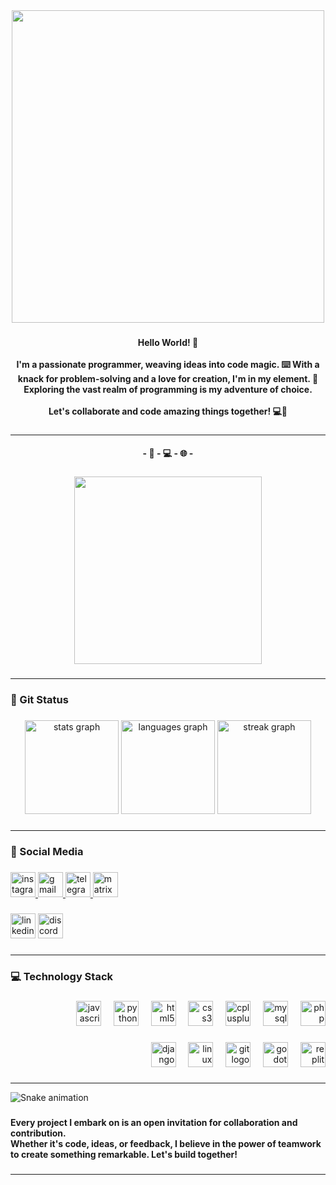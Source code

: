 <div align="center">
  <img height="500" src="https://i.ibb.co/jfr8tXT/Add-Text-08-28-09-40-07.jpg"  />
</div>

###

<h4 align="center">Hello World! 👋 <br><br>I'm a passionate programmer, weaving ideas into code magic. ⌨️ With a knack for problem-solving and a love for creation, I'm in my element. 🚀 Exploring the vast realm of programming is my adventure of choice. <br><br>Let's collaborate and code amazing things together! 💻🌟</h4>

###
---
<h4 align="center">-  🔧   -   💻   -   🌐    -</h4>

###

<div align="center">
  <img height="300" src="https://i.ibb.co/HXKyhVd/terminal-1.gif"  />
</div>

###
---
<h3 align="left">💬 Git Status</h3>

###

<div align="center">
  <img src="https://github-readme-stats.vercel.app/api?username=AlphaDarkmoon&hide_title=false&hide_rank=false&show_icons=true&include_all_commits=true&count_private=true&disable_animations=false&theme=aura&locale=en&hide_border=false&order=1&custom_title=Status:" height="150" alt="stats graph"  />
  <img src="https://github-readme-stats.vercel.app/api/top-langs?username=AlphaDarkmoon&locale=en&hide_title=false&layout=compact&card_width=320&langs_count=5&theme=aura&hide_border=false&order=2" height="150" alt="languages graph"  />
  <img src="https://streak-stats.demolab.com?user=AlphaDarkmoon&locale=en&mode=weekly&theme=aura&hide_border=false&border_radius=5&order=3" height="150" alt="streak graph"  />
</div>

###
---
<h3 align="left">🔗 Social Media</h3>

###

<div align="left">
  <a href="https://www.instagram.com/rex_garudefu" target="_blank">
    <img src="https://img.shields.io/static/v1?message=Instagram&logo=instagram&label=&color=E4405F&logoColor=white&labelColor=&style=for-the-badge" height="40" alt="instagram logo"  />
  </a>
  <a href="darkmode.alpha@gmail.com" target="_blank">
    <img src="https://img.shields.io/static/v1?message=Gmail&logo=gmail&label=&color=D14836&logoColor=white&labelColor=&style=for-the-badge" height="40" alt="gmail logo"  />
  </a>
  <a href="t.me/Darkmode_Alpha" target="_blank">
    <img src="https://img.shields.io/static/v1?message=Telegram&logo=telegram&label=&color=2CA5E0&logoColor=white&labelColor=&style=for-the-badge" height="40" alt="telegram logo"  />
  </a>
  <img src="https://img.shields.io/static/v1?message=Matrix&logo=matrix&label=&color=000000&logoColor=white&labelColor=&style=for-the-badge" height="40" alt="matrix logo"  />
</div>

###

<div align="left">
  <img src="https://img.shields.io/static/v1?message=LinkedIn&logo=linkedin&label=&color=0077B5&logoColor=white&labelColor=&style=for-the-badge" height="40" alt="linkedin logo"  />
  <img src="https://img.shields.io/static/v1?message=Discord&logo=discord&label=&color=7289DA&logoColor=white&labelColor=&style=for-the-badge" height="40" alt="discord logo"  />
</div>

###
---
<h3 align="left">💻 Technology Stack</h3>

###

<div align="right">
  <img src="https://cdn.jsdelivr.net/gh/devicons/devicon/icons/javascript/javascript-original.svg" height="40" alt="javascript logo"  />
  <img width="12" />
  <img src="https://cdn.simpleicons.org/python/3776AB" height="40" alt="python logo"  />
  <img width="12" />
  <img src="https://cdn.jsdelivr.net/gh/devicons/devicon/icons/html5/html5-original.svg" height="40" alt="html5 logo"  />
  <img width="12" />
  <img src="https://cdn.jsdelivr.net/gh/devicons/devicon/icons/css3/css3-original.svg" height="40" alt="css3 logo"  />
  <img width="12" />
  <img src="https://cdn.simpleicons.org/c++/00599C" height="40" alt="cplusplus logo"  />
  <img width="12" />
  <img src="https://skillicons.dev/icons?i=mysql" height="40" alt="mysql logo"  />
  <img width="12" />
  <img src="https://skillicons.dev/icons?i=php" height="40" alt="php logo"  />
</div>

###

<div align="right">
  <img src="https://cdn.jsdelivr.net/gh/devicons/devicon/icons/django/django-plain.svg" height="40" alt="django logo"  />
  <img width="12" />
  <img src="https://cdn.simpleicons.org/linux/FCC624" height="40" alt="linux logo"  />
  <img width="12" />
  <img src="https://cdn.simpleicons.org/git/F05032" height="40" alt="git logo"  />
  <img width="12" />
  <img src="https://cdn.simpleicons.org/godotengine/478CBF" height="40" alt="godot logo"  />
  <img width="12" />
  <img src="https://cdn.simpleicons.org/replit/F26207" height="40" alt="replit logo"  />
</div>

###
---
<img src="https://raw.githubusercontent.com/AlphaDarkmoon/AlphaDarkmoon/output/snake.svg" alt="Snake animation" />

###

<h4 align="left">Every project I embark on is an open invitation for collaboration and contribution.<br> Whether it's code, ideas, or feedback, I believe in the power of teamwork to create something remarkable. Let's build together!</h4>

###
---
